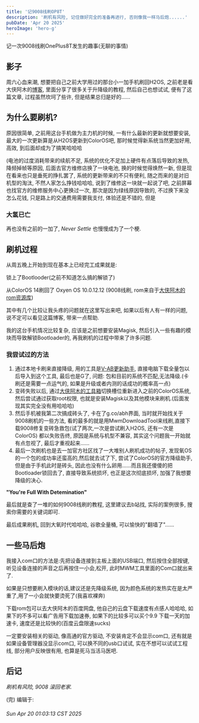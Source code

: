 ```yaml
---
title: '记9008线刷OP8T'
description: '刷机有风险, 记住做好完全的准备再进行, 否则像我一样马后炮......'
pubDate: 'Apr 20 2025'
heroImage: 'hero-g'
---
```

记一次9008线刷OnePlus8T发生的趣事(无聊的事情)

## 影子

周六心血来潮, 想要把自己之前大学用过的那台小一加手机刷回H2OS, 之前老是看大侠阿木的[博客](https://www.daxiaamu.com/), 里面分享了很多关于升降级的教程, 然后自己也想试试, 便有了这篇文章, 过程虽然坎坷了些许, 但是结果总归是好的......

## 为什么要刷机?

原因很简单, 之前用这台手机做为主力机的时候, 一有什么最新的更新就想要安装, 最大的一次更新算是从H2OS更新到ColorOS吧, 那时候觉得新系统当然更加好用, 高效, 到后面却成为了搞笑哈哈哈

(电池的过度消耗带来的续航不足, 系统的优化不足加上硬件有点落后导致的发热, 降频掉帧等原因, 后面去官方维修店换了一块电池, 换的时候觉得焕然一新, 但是现在看来也只是垂死的挣扎罢了, 系统的更新带来的不只有便利, 随之而来的是对旧机型的淘汰, 不然人家怎么挣钱哈哈哈, 说到了维修这一块就一起说了吧, 之前屏幕也找官方的维修服务中心更换过一次, 那次是因为绿线原因导致的, 不过换下来没怎么花钱, 只是路上的交通费用需要我支付, 体验还是不错的, 但是

### **大氢已亡**

再也没有之前的一加了, *Never Settle* 也慢慢成为了一个梗.

## 刷机过程

从周五晚上开始到现在基本上已经完工成果就是:

锁上了Bootlooder(之前不知道怎么搞的解锁了)

从ColorOS 14刷回了 Oxyen OS 10.0.12.12 (9008线刷, rom来自于[大侠阿木的rom资源库](https://yun.daxiaamu.com/OnePlus_Roms/))

其中有几个比较让我头疼的问题就在这里写出来吧, 如果以后有人有一样的问题, 说不定可以看见这篇博客, 带来一点帮助.

我的这台手机情况比较复杂, 应该是之前想要安装Magisk, 然后引入一些有趣的模块而导致解锁Bootloader的, 再我刷机的过程中带来了许多问题.

### 我尝试过的方法

1. 通过本地卡刷来直接降级, 用的工具是[V-AB更新助手](https://yun.daxiaamu.com/files/%E5%B8%B8%E7%94%A8APP/), 直接电脑下载全量包以后导入到这个工具, 最后也是G了, 问题: 包和目前的系统不匹配,无法降级.(卡刷还是需要一点运气的, 如果是升级或者内测的话成功的概率高一点)
2. 变砖失败以后, 通过[大侠阿木的工具箱](https://optool.daxiaamu.com/optool/)切换槽位重新进入之前的ColorOS系统, 然后尝试通过获取root权限, 也就是安装Magisk以及其他模块来刷机.(后面发现其实完全没有用哈哈哈)
3. 然后手机被我第二次搞成砖头了, 卡在了g.co/abh界面, 当时就开始找关于9008刷机的一些方法, 看的最多的就是用MwmDownloadTool来线刷,直接下载9008修复变砖急救包(试了两次,一次是尝试刷入H2OS, 还有一次是ColorOS) 都以失败告终, 原因是系统与机型不兼容, 其实这个问题我一开始就有点忽视了, 最后才重视起来......
4. 最后一次刷机也是去一加官方社区找了一大堆别人刷机成功的帖子, 发现氧OS的一个包的成功率还蛮高的,然后就去试了下, 尝试了ColorOS的官方降级助手, 但是由于手机此时是砖头, 因此也没有什么卵用......而且我还傻傻的把Bootloader锁回去了, 直接导致系统损坏, 也正是这次彻底损坏, 加强了我想要降级的决心.

**"You're Full With Detemination"**

最后就是查了一堆的如何9008线刷的教程, 这里建议去b站找, 实际的案例很多, 搜索你需要的关键词即可.

最后成果刷机, 回到大氧时代哈哈哈, 谷歌全量桶, 可以愉快的"翻墙了"......

## 一些马后炮

我接入com口的方法是:先把设备连接到主板上面的USB端口, 然后按住全部按键, 听见设备连接的声音之后再按住一小会,松开, 此时MWM工具里面的Com口就出来了.

如果是只想要刷入模块的话,建议还是先降级系统, 因为颜色系统的发热实在是太严重了,用了一小会就快要烫死了(我喜欢裸奔)

下载rom包可以去大侠阿木的百度网盘, 他自己的云盘下载速度有点感人哈哈哈, 如果下的不多可以看广告用下载加速券, 如果下的比较多可以买个9.9 下载一天的加速卡, 速度还是比较快的(百度云盘限速sucks)

一定要安装相关的驱动, 像高通的官方驱动, 不安装肯定不会显示com口, 还有就是如果设备管理器没显示com口, 可以换不同的usb口试试, 实在不想可以试试工程线, 部分用户反映很有用, 也算是死马当活马医吧.

## 后记

*刷机有风险, 9008 滚回老家.*

(完) 编辑于:

###### Sun Apr 20 01:03:13 CST 2025
